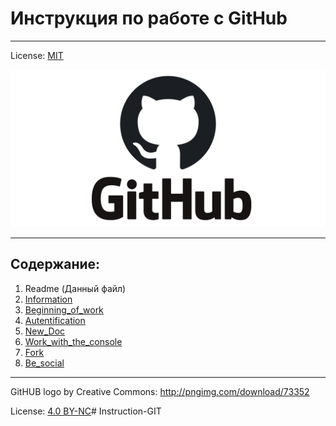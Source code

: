 # Инструкция по работе с GitHub 
---

License: [MIT](./license.md)

<!-- ![logo](./logo.png) -->

<img src="logo.png" alt="Logo" />

---

## Содержание:

 1. Readme (Данный файл)
 2. [Information](./ShortInfo.md)
 3. [Beginning_of_work](./Bow.md)
 4. [Autentification](./Autentification.md)
 5. [New_Doc](./new_doc.md)
 6. [Work_with_the_console](./wwtc.md)
 7. [Fork](./fork.md)
 8. [Be_social](social.md)

---
GitHUB logo by Creative Commons: http://pngimg.com/download/73352

License: [4.0 BY-NC](https://creativecommons.org/licenses/by-nc/4.0/)# Instruction-GIT
